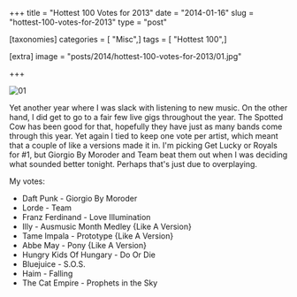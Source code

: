 +++
title = "Hottest 100 Votes for 2013"
date = "2014-01-16"
slug = "hottest-100-votes-for-2013"
type = "post"

[taxonomies]
categories = [ "Misc",]
tags = [ "Hottest 100",]

[extra]
image = "posts/2014/hottest-100-votes-for-2013/01.jpg"

+++

![01](01.jpg)

Yet another year where I was slack with listening to new music. On the other hand, I did get to go to a fair few live gigs throughout the year. The Spotted Cow has been good for that, hopefully they have just as many bands come through this year. Yet again I tied to keep one vote per artist, which meant that a couple of like a versions made it in. I'm picking Get Lucky or Royals for #1, but Giorgio By Moroder and Team beat them out when I was deciding what sounded better tonight. Perhaps that's just due to overplaying.

My votes:

* Daft Punk - Giorgio By Moroder
* Lorde - Team
* Franz Ferdinand - Love Illumination
* Illy - Ausmusic Month Medley {Like A Version}
* Tame Impala - Prototype {Like A Version}
* Abbe May - Pony {Like A Version}
* Hungry Kids Of Hungary - Do Or Die
* Bluejuice - S.O.S.
* Haim - Falling
* The Cat Empire - Prophets in the Sky